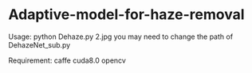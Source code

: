 # Adaptive-model-for-haze-removal
Usage: python Dehaze.py 2.jpg you may need to change the path of DehazeNet_sub.py

Requirement: caffe cuda8.0 opencv
